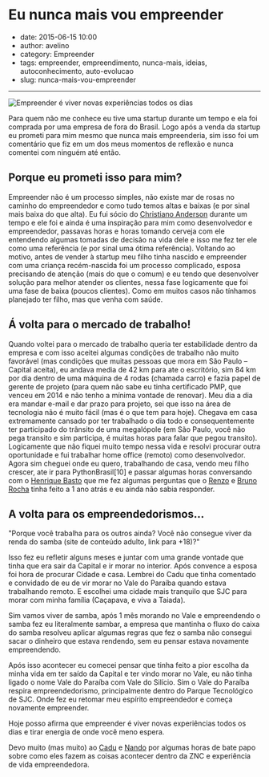 # Eu nunca mais vou empreender

- date: 2015-06-15 10:00
- author: avelino
- category: Empreender
- tags: empreender, empreendimento, nunca-mais, ideias, autoconhecimento, auto-evolucao
- slug: nunca-mais-vou-empreender

-------

![Empreender é viver novas experiências todos os dias](/media/empreender.jpg)

Para quem não me conhece eu tive uma startup durante um tempo e ela foi comprada por uma empresa de fora do Brasil. Logo após a venda da startup eu prometi para mim mesmo que nunca mais empreenderia, sim isso foi um comentário que fiz em um dos meus momentos de reflexão e nunca comentei com ninguém até então.

## Porque eu prometi isso para mim?

Empreender não é um processo simples, não existe mar de rosas no caminho do empreendedor e como tudo temos altas e baixas (e por sinal mais baixa do que alta).
Eu fui sócio do [Christiano Anderson](https://twitter.com/dump) durante um tempo e ele foi e ainda é uma inspiração para mim como desenvolvedor e empreendedor, passavas horas e horas tomando cerveja com ele entendendo algumas tomadas de decisão na vida dele e isso me fez ter ele como uma referência (e por sinal uma ótima referência).
Voltando ao motivo, antes de vender à startup meu filho tinha nascido e empreender com uma criança recém-nascida foi um processo complicado, esposa precisando de atenção (mais do que o comum) e eu tendo que desenvolver solução para melhor atender os clientes, nessa fase logicamente que foi uma fase de baixa (poucos clientes). Como em muitos casos não tínhamos planejado ter filho, mas que venha com saúde.


## Á volta para o mercado de trabalho!

Quando voltei para o mercado de trabalho queria ter estabilidade dentro da empresa e com isso aceitei algumas condições de trabalho não muito favorável (mas condições que muitas pessoas que mora em São Paulo – Capital aceita), eu andava media de 42 km para ate o escritório, sim 84 km por dia dentro de uma máquina de 4 rodas (chamada carro) e fazia papel de gerente de projeto (para quem não sabe eu tinha certificado PMP, que venceu em 2014 e não tenho a mínima vontade de renovar). Meu dia a dia era mandar e-mail e dar prazo para projeto, sei que isso na área de tecnologia não é muito fácil (mas é o que tem para hoje).
Chegava em casa extremamente cansado por ter trabalhado o dia todo e consequentemente ter participado do trânsito de uma megalópole (em São Paulo, você não pega transito e sim participa, é muitas horas para falar que pegou transito).
Logicamente que não fiquei muito tempo nessa vida e resolvi procurar outra oportunidade e fui trabalhar home office (remoto) como desenvolvedor. Agora sim cheguei onde eu quero, trabalhando de casa, vendo meu filho crescer, ate ir para PythonBrasil[10] e passar algumas horas conversando com o [Henrique Basto](https://twitter.com/henriquebastos) que me fez algumas perguntas que o [Renzo](https://twitter.com/renzoprobr) e [Bruno Rocha](https://twitter.com/rochacbruno) tinha feito a 1 ano atrás e eu ainda não sabia responder.


## A volta para os empreendedorismos…

"Porque você trabalha para os outros ainda? Você não consegue viver da renda do samba (site de conteúdo adulto, link para +18)?"

Isso fez eu refletir alguns meses e juntar com uma grande vontade que tinha que era sair da Capital e ir morar no interior. Após convence a esposa foi hora de procurar Cidade e casa. Lembrei do Cadu que tinha comentado e convidado de eu de vir morar no Vale do Paraíba quando estava trabalhando remoto. E escolhei uma cidade mais tranquilo que SJC para morar com minha família (Caçapava, e viva a Taiada).

Sim vamos viver de samba, após 1 mês morando no Vale e empreendendo o samba fez eu literalmente sambar, a empresa que mantinha o fluxo do caixa do samba resolveu aplicar algumas regras que fez o samba não consegui sacar o dinheiro que estava rendendo, sem eu pensar estava novamente empreendendo.

Após isso acontecer eu comecei pensar que tinha feito a pior escolha da minha vida em ter saído da Capital e ter vindo morar no Vale, eu não tinha ligado o nome Vale do Paraíba com Vale do Silício. Sim o Vale do Paraíba respira empreendedorismo, principalmente dentro do Parque Tecnológico de SJC. Onde fez eu retomar meu espírito empreendedor e começa novamente empreender.

Hoje posso afirma que empreender é viver novas experiências todos os dias e tirar energia de onde você meno espera.

Devo muito (mas muito) ao [Cadu](https://twitter.com/cadu_leite) e [Nando](https://twitter.com/luizvital) por algumas horas de bate papo sobre como eles fazem as coisas acontecer dentro da ZNC e experiência de vida empreendedora.
